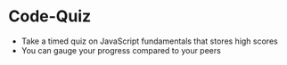# Code-Quiz

- Take a timed quiz on JavaScript fundamentals that stores high scores
- You can gauge your progress compared to your peers
